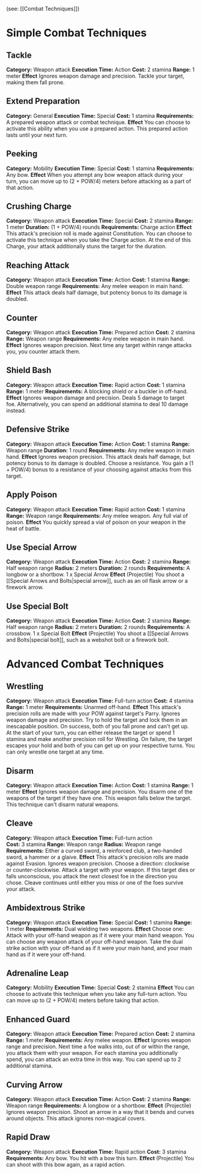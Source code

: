 (see: [[Combat Techniques]])

# Simple Combat Techniques
## Tackle
**Category:** Weapon attack
**Execution Time:** Action
**Cost:** 2 stamina
**Range:** 1 meter
**Effect**
	Ignores weapon damage and precision.
	Tackle your target, making them fall prone.

## Extend Preparation
**Category:** General
**Execution Time:** Special
**Cost:** 1 stamina
**Requirements:**
	A prepared weapon attack or combat technique.
**Effect**
	You can choose to activate this ability when you use a prepared action. This prepared action lasts until your next turn.

## Peeking
**Category:** Mobility
**Execution Time:** Special
**Cost:** 1 stamina
**Requirements:**
	Any bow.
**Effect**
	When you attempt any bow weapon attack during your turn, you can move up to (2 + POW/4) meters before attacking as a part of that action.

## Crushing Charge
**Category:** Weapon attack
**Execution Time:** Special
**Cost:** 2 stamina
**Range:** 1 meter
**Duration:** (1 + POW/4) rounds
**Requirements:**
	Charge action
**Effect**
	This attack's precision roll is made against Constitution.
	You can choose to activate this technique when you take the Charge action.
	At the end of this Charge, your attack additionally stuns the target for the duration.

## Reaching Attack
**Category:** Weapon attack
**Execution Time:** Action 
**Cost:** 1 stamina
**Range:** Double weapon range
**Requirements:**
	Any melee weapon in main hand.
**Effect**
	This attack deals half damage, but potency bonus to its damage is doubled.

## Counter
**Category:** Weapon attack
**Execution Time:** Prepared action 
**Cost:** 2 stamina
**Range:** Weapon range
**Requirements:**
	Any melee weapon in main hand.
**Effect**
	Ignores weapon precision.
	Next time any target within range attacks you, you counter attack them.

## Shield Bash
**Category:** Weapon attack
**Execution Time:** Rapid action
**Cost:** 1 stamina
**Range:** 1 meter
**Requirements:**
	A blocking shield or a buckler in off-hand.
**Effect**
	Ignores weapon damage and precision.
	Deals 5 damage to target foe. 
	Alternatively, you can spend an additional stamina to deal 10 damage instead.
## Defensive Strike
**Category:** Weapon attack
**Execution Time:** Action
**Cost:** 1 stamina
**Range:** Weapon range
**Duration:** 1 round
**Requirements:**
	Any melee weapon in main hand.
**Effect**
	Ignores weapon precision.
	This attack deals half damage, but potency bonus to its damage is doubled.
	Choose a resistance. You gain a (1 + POW/4) bonus to a resistance of your choosing against attacks from this target.

## Apply Poison
**Category:** Weapon attack
**Execution Time:** Rapid action
**Cost:** 1 stamina
**Range:** Weapon range
**Requirements:**
	Any melee weapon.
	Any full vial of poison. 
**Effect**
	You quickly spread a vial of poison on your weapon in the heat of battle.

## Use Special Arrow
**Category:** Weapon attack
**Execution Time:** Action
**Cost:** 2 stamina
**Range:** Half weapon range
**Radius:** 2 meters
**Duration:** 2 rounds
**Requirements:**
	A longbow or a shortbow.
	1 x Special Arrow
**Effect**
	(Projectile)
	You shoot a [[Special Arrows and Bolts|special arrow]], such as an oil flask arrow or a firework arrow.

## Use Special Bolt
**Category:** Weapon attack
**Execution Time:** Action
**Cost:** 2 stamina
**Range:** Half weapon range
**Radius:** 2 meters
**Duration:** 2 rounds
**Requirements:**
	A crossbow.
	1 x Special Bolt
**Effect**
	(Projectile)
	You shoot a [[Special Arrows and Bolts|special bolt]], such as a webshot bolt or a firework bolt.

# Advanced Combat Techniques
## Wrestling 
**Category:** Weapon attack
**Execution Time:** Full-turn action
**Cost:** 4 stamina
**Range:** 1 meter
**Requirements:**
	Unarmed off-hand.
**Effect**
	This attack's precision rolls are made with your POW against target's Parry.
	Ignores weapon damage and precision. 
	Try to hold the target and lock them in an inescapable position. On success, both of you fall prone and can't get up.
	At the start of your turn, you can either release the target or spend 1 stamina and make another precision roll for Wrestling. On failure, the target escapes your hold and both of you can get up on your respective turns.
	You can only wrestle one target at any time.

## Disarm
**Category:** Weapon attack
**Execution Time:** Action
**Cost:** 1 stamina
**Range:** 1 meter
**Effect**
	Ignores weapon damage and precision. 
	You disarm one of the weapons of the target if they have one. This weapon falls below the target.
	This technique can't disarm natural weapons.

## Cleave
**Category:** Weapon attack
**Execution Time:** Full-turn action  
**Cost:** 3 stamina
**Range:** Weapon range
**Radius:** Weapon range
**Requirements:**
	Either a curved sword, a reinforced club, a two-handed sword, a hammer or a glaive.
**Effect**
	This attack's precision rolls are made against Evasion.
	Ignores weapon precision.
	Choose a direction: clockwise or counter-clockwise. Attack a target with your weapon. If this target dies or falls unconscious, you attack the next closest foe in the direction you chose. Cleave continues until either you miss or one of the foes survive your attack.

## Ambidextrous Strike
**Category:** Weapon attack
**Execution Time:** Special
**Cost:** 1 stamina
**Range:** 1 meter
**Requirements:**
	Dual wielding two weapons.
**Effect**
	Choose one:
	Attack with your off-hand weapon as if it were your main hand weapon. You can choose any weapon attack of your off-hand weapon.
	Take the dual strike action with your off-hand as if it were your main hand, and your main hand as if it were your off-hand.


## Adrenaline Leap
**Category:** Mobility
**Execution Time:** Special
**Cost:** 2 stamina
**Effect**
	You can choose to activate this technique when you take any full-turn action. 
	You can move up to (2 + POW/4) meters before taking that action.

## Enhanced Guard
**Category:** Weapon attack
**Execution Time:** Prepared action 
**Cost:** 2 stamina
**Range:** 1 meter
**Requirements:**
	Any melee weapon.
**Effect**
	Ignores weapon range and precision.
	Next time a foe walks into, out of or within the range, you attack them with your weapon. For each stamina you additionally spend, you can attack an extra time in this way. You can spend up to 2 additional stamina. 

## Curving Arrow
**Category:** Weapon attack
**Execution Time:** Action
**Cost:** 2 stamina
**Range:** Weapon range
**Requirements:**
	A longbow or a shortbow.
**Effect**
	(Projectile)
	Ignores weapon precision. 
	Shoot an arrow in a way that it bends and curves around objects.
	This attack ignores non-magical covers. 

## Rapid Draw
**Category:** Weapon attack
**Execution Time:** Rapid action
**Cost:** 3 stamina
**Requirements:**
	Any bow.
	You hit with a bow this turn.
**Effect**
	(Projectile)
	You can shoot with this bow again, as a rapid action.